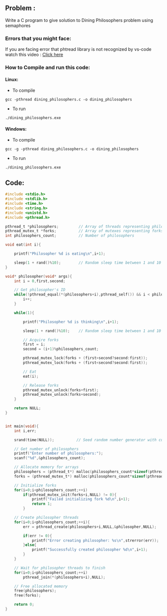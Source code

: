 ## Problem : 
Write a C program to give solution to Dining Philosophers problem using semaphores

### Errors that you might face:
If you are facing error that phtread library is not recognized by vs-code watch this video : [Click here](https://www.youtube.com/watch?v=aVyeJQuSFEU&ab_channel=ArslanBegmyradov)

### How to Compile and run this code:
#### Linux:
* To compile
```
gcc -pthread dining_philosophers.c -o dining_philosophers
```
* To run
```
./dining_philosophers.exe
```
#### Windows:
* To compile
```
gcc -g -pthread dining_philosophers.c -o dining_philosophers
```
* To run
```
./dining_philosophers.exe
```

## Code:
```c
#include <stdio.h>
#include <stdlib.h>
#include <time.h>
#include <string.h>
#include <unistd.h>
#include <pthread.h>

pthread_t *philosophers;         // Array of threads representing philosophers
pthread_mutex_t *forks;          // Array of mutexes representing forks
int philosophers_count;          // Number of philosophers

void eat(int i){

    printf("Philosopher %d is eating\n",i+1);

    sleep(1 + rand()%10);        // Random sleep time between 1 and 10 seconds
}

void* philosopher(void* args){
    int i = 0,first,second;

    // Get philosopher's ID
    while(!pthread_equal(*(philosophers+i),pthread_self()) && i < philosophers_count){
        i++;
    }

    while(1){

        printf("Philosopher %d is thinking\n",i+1);

        sleep(1 + rand()%10);    // Random sleep time between 1 and 10 seconds

        // Acquire forks
        first = i;
        second = (i+1)%philosophers_count;

        pthread_mutex_lock(forks + (first>second?second:first));
        pthread_mutex_lock(forks + (first<second?second:first));

        // Eat
        eat(i);

        // Release forks
        pthread_mutex_unlock(forks+first);
        pthread_mutex_unlock(forks+second);
    }

    return NULL;
}


int main(void){
    int i,err;

    srand(time(NULL));          // Seed random number generator with current time

    // Get number of philosophers
    printf("Enter number of philosophers:");
    scanf("%d",&philosophers_count);

    // Allocate memory for arrays
    philosophers = (pthread_t*) malloc(philosophers_count*sizeof(pthread_t));
    forks = (pthread_mutex_t*) malloc(philosophers_count*sizeof(pthread_mutex_t));

    // Initialize forks
    for(i=0;i<philosophers_count;++i)
        if(pthread_mutex_init(forks+i,NULL) != 0){
            printf("Failed initializing fork %d\n",i+1);
            return 1;
        }

    // Create philosopher threads
    for(i=0;i<philosophers_count;++i){
        err = pthread_create(philosophers+i,NULL,&philosopher,NULL);

        if(err != 0){
            printf("Error creating philosopher: %s\n",strerror(err));
        }else{
            printf("Successfully created philosopher %d\n",i+1);
        }
    }

    // Wait for philosopher threads to finish
    for(i=0;i<philosophers_count;++i)
        pthread_join(*(philosophers+i),NULL);

    // Free allocated memory
    free(philosophers);
    free(forks);

    return 0;
}
```
